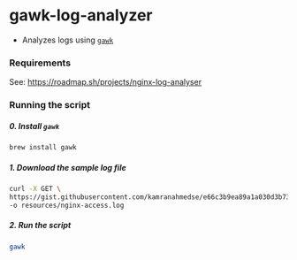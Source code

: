 # gawk-log-analyzer
- Analyzes logs using [`gawk`](https://www.gnu.org/software/gawk/)

### Requirements
See: https://roadmap.sh/projects/nginx-log-analyser

### Running the script
##### 0. Install `gawk`
```bash
brew install gawk
```

##### 1. Download the sample log file

```bash
curl -X GET \
https://gist.githubusercontent.com/kamranahmedse/e66c3b9ea89a1a030d3b739eeeef22d0/raw/77fb3ac837a73c4f0206e78a236d885590b7ae35/nginx-access.log \
-o resources/nginx-access.log
```

##### 2. Run the script
```bash
gawk
```
